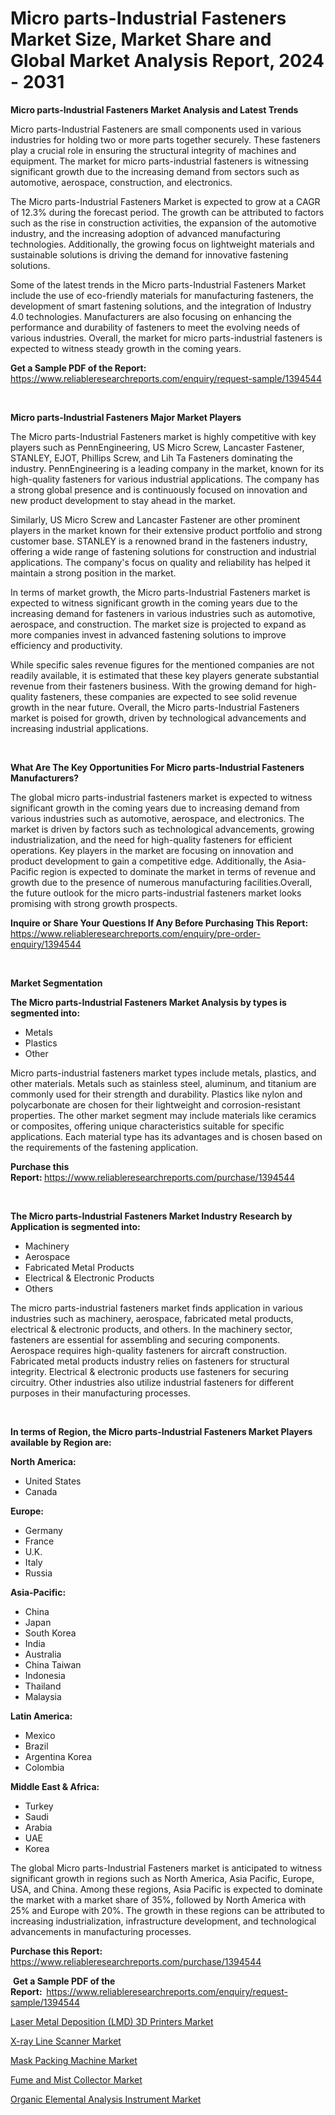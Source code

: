 <p><h1>Micro parts-Industrial Fasteners Market Size, Market Share and Global Market Analysis Report, 2024 - 2031</h1></p><p><strong>Micro parts-Industrial Fasteners Market Analysis and Latest Trends</strong></p>
<p><p>Micro parts-Industrial Fasteners are small components used in various industries for holding two or more parts together securely. These fasteners play a crucial role in ensuring the structural integrity of machines and equipment. The market for micro parts-industrial fasteners is witnessing significant growth due to the increasing demand from sectors such as automotive, aerospace, construction, and electronics.</p><p>The Micro parts-Industrial Fasteners Market is expected to grow at a CAGR of 12.3% during the forecast period. The growth can be attributed to factors such as the rise in construction activities, the expansion of the automotive industry, and the increasing adoption of advanced manufacturing technologies. Additionally, the growing focus on lightweight materials and sustainable solutions is driving the demand for innovative fastening solutions.</p><p>Some of the latest trends in the Micro parts-Industrial Fasteners Market include the use of eco-friendly materials for manufacturing fasteners, the development of smart fastening solutions, and the integration of Industry 4.0 technologies. Manufacturers are also focusing on enhancing the performance and durability of fasteners to meet the evolving needs of various industries. Overall, the market for micro parts-industrial fasteners is expected to witness steady growth in the coming years.</p></p>
<p><strong>Get a Sample PDF of the Report:&nbsp;</strong> <a href="https://www.reliableresearchreports.com/enquiry/request-sample/1394544">https://www.reliableresearchreports.com/enquiry/request-sample/1394544</a></p>
<p>&nbsp;</p>
<p><strong>Micro parts-Industrial Fasteners Major Market Players</strong></p>
<p><p>The Micro parts-Industrial Fasteners market is highly competitive with key players such as PennEngineering, US Micro Screw, Lancaster Fastener, STANLEY, EJOT, Phillips Screw, and Lih Ta Fasteners dominating the industry. PennEngineering is a leading company in the market, known for its high-quality fasteners for various industrial applications. The company has a strong global presence and is continuously focused on innovation and new product development to stay ahead in the market. </p><p>Similarly, US Micro Screw and Lancaster Fastener are other prominent players in the market known for their extensive product portfolio and strong customer base. STANLEY is a renowned brand in the fasteners industry, offering a wide range of fastening solutions for construction and industrial applications. The company's focus on quality and reliability has helped it maintain a strong position in the market.</p><p>In terms of market growth, the Micro parts-Industrial Fasteners market is expected to witness significant growth in the coming years due to the increasing demand for fasteners in various industries such as automotive, aerospace, and construction. The market size is projected to expand as more companies invest in advanced fastening solutions to improve efficiency and productivity.</p><p>While specific sales revenue figures for the mentioned companies are not readily available, it is estimated that these key players generate substantial revenue from their fasteners business. With the growing demand for high-quality fasteners, these companies are expected to see solid revenue growth in the near future. Overall, the Micro parts-Industrial Fasteners market is poised for growth, driven by technological advancements and increasing industrial applications.</p></p>
<p>&nbsp;</p>
<p><strong>What Are The Key Opportunities For Micro parts-Industrial Fasteners Manufacturers?</strong></p>
<p><p>The global micro parts-industrial fasteners market is expected to witness significant growth in the coming years due to increasing demand from various industries such as automotive, aerospace, and electronics. The market is driven by factors such as technological advancements, growing industrialization, and the need for high-quality fasteners for efficient operations. Key players in the market are focusing on innovation and product development to gain a competitive edge. Additionally, the Asia-Pacific region is expected to dominate the market in terms of revenue and growth due to the presence of numerous manufacturing facilities.Overall, the future outlook for the micro parts-industrial fasteners market looks promising with strong growth prospects.</p></p>
<p><strong>Inquire or Share Your Questions If Any Before Purchasing This Report:</strong> <a href="https://www.reliableresearchreports.com/enquiry/pre-order-enquiry/1394544">https://www.reliableresearchreports.com/enquiry/pre-order-enquiry/1394544</a></p>
<p>&nbsp;</p>
<p><strong>Market Segmentation</strong></p>
<p><strong>The Micro parts-Industrial Fasteners Market Analysis by types is segmented into:</strong></p>
<p><ul><li>Metals</li><li>Plastics</li><li>Other</li></ul></p>
<p><p>Micro parts-industrial fasteners market types include metals, plastics, and other materials. Metals such as stainless steel, aluminum, and titanium are commonly used for their strength and durability. Plastics like nylon and polycarbonate are chosen for their lightweight and corrosion-resistant properties. The other market segment may include materials like ceramics or composites, offering unique characteristics suitable for specific applications. Each material type has its advantages and is chosen based on the requirements of the fastening application.</p></p>
<p><strong>Purchase this Report:&nbsp;</strong><a href="https://www.reliableresearchreports.com/purchase/1394544">https://www.reliableresearchreports.com/purchase/1394544</a></p>
<p>&nbsp;</p>
<p><strong>The Micro parts-Industrial Fasteners Market Industry Research by Application is segmented into:</strong></p>
<p><ul><li>Machinery</li><li>Aerospace</li><li>Fabricated Metal Products</li><li>Electrical & Electronic Products</li><li>Others</li></ul></p>
<p><p>The micro parts-industrial fasteners market finds application in various industries such as machinery, aerospace, fabricated metal products, electrical & electronic products, and others. In the machinery sector, fasteners are essential for assembling and securing components. Aerospace requires high-quality fasteners for aircraft construction. Fabricated metal products industry relies on fasteners for structural integrity. Electrical & electronic products use fasteners for securing circuitry. Other industries also utilize industrial fasteners for different purposes in their manufacturing processes.</p></p>
<p>&nbsp;</p>
<p><strong>In terms of Region, the Micro parts-Industrial Fasteners Market Players available by Region are:</strong></p>
<p>
    <p> <strong> North America: </strong>
        <ul>
            <li>United States</li>
            <li>Canada</li>
        </ul>
        </p> 
    <p> <strong> Europe: </strong>
        <ul>
            <li>Germany</li>
            <li>France</li>
            <li>U.K.</li>
            <li>Italy</li>
            <li>Russia</li>
        </ul>
        </p> 
    <p> <strong> Asia-Pacific: </strong>
        <ul>
            <li>China</li>
            <li>Japan</li>
            <li>South Korea</li>
            <li>India</li>
            <li>Australia</li>
            <li>China Taiwan</li>
            <li>Indonesia</li>
            <li>Thailand</li>
            <li>Malaysia</li>
        </ul>
        </p> 
    <p> <strong> Latin America: </strong>
        <ul>
            <li>Mexico</li>
            <li>Brazil</li>
            <li>Argentina Korea</li>
            <li>Colombia</li>
        </ul>
        </p> 
    <p> <strong> Middle East & Africa: </strong>
        <ul>
            <li>Turkey</li>
            <li>Saudi</li>
            <li>Arabia</li>
            <li>UAE</li>
            <li>Korea</li>
        </ul>
    </p>
    </p>
<p><p>The global Micro parts-Industrial Fasteners market is anticipated to witness significant growth in regions such as North America, Asia Pacific, Europe, USA, and China. Among these regions, Asia Pacific is expected to dominate the market with a market share of 35%, followed by North America with 25% and Europe with 20%. The growth in these regions can be attributed to increasing industrialization, infrastructure development, and technological advancements in manufacturing processes.</p></p>
<p><strong>Purchase this Report: </strong><a href="https://www.reliableresearchreports.com/purchase/1394544">https://www.reliableresearchreports.com/purchase/1394544</a></p>
<p>&nbsp;<strong>Get a Sample PDF of the Report:&nbsp;&nbsp;</strong><a href="https://www.reliableresearchreports.com/enquiry/request-sample/1394544">https://www.reliableresearchreports.com/enquiry/request-sample/1394544</a></p>
<p><strong></strong></p>
<p><p><a href="https://medium.com/p/0226b198c3c2/edit">Laser Metal Deposition (LMD) 3D Printers Market</a></p><p><a href="https://medium.com/@penelopeparsons766/x-ray-line-scanner-market-size-and-market-trends-complete-industry-overview-2024-to-2031-cf501cad3a4b">X-ray Line Scanner Market</a></p><p><a href="https://medium.com/@danmacdonald740/mask-packing-machine-market-size-market-outlook-and-market-forecast-2024-to-2031-d441f6589cdb">Mask Packing Machine Market</a></p><p><a href="https://medium.com/@danmacdonald740/fume-and-mist-collector-market-competitive-analysis-market-trends-and-forecast-to-2031-241d9f56915a">Fume and Mist Collector Market</a></p><p><a href="https://medium.com/@penelopeparsons766/organic-elemental-analysis-instrument-market-trends-forecast-and-competitive-analysis-to-2031-b18037b42b83">Organic Elemental Analysis Instrument Market</a></p></p>